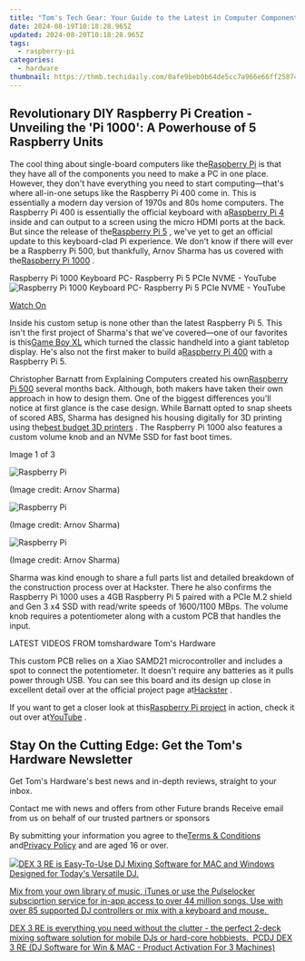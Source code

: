 ```yaml
---
title: "Tom's Tech Gear: Your Guide to the Latest in Computer Components"
date: 2024-08-19T10:18:28.965Z
updated: 2024-08-20T10:18:28.965Z
tags:
  - raspberry-pi
categories:
  - hardware
thumbnail: https://thmb.techidaily.com/0afe9beb0b64de5cc7a966e66ff258745b01178cdcf2e21c94344294b5560911.jpg
---
```


## Revolutionary DIY Raspberry Pi Creation - Unveiling the 'Pi 1000': A Powerhouse of 5 Raspberry Units

The cool thing about single-board computers like the[Raspberry Pi](https://tools.techidaily.com) is that they have all of the components you need to make a PC in one place. However, they don't have everything you need to start computing—that's where all-in-one setups like the Raspberry Pi 400 come in. This is essentially a modern day version of 1970s and 80s home computers. The Raspberry Pi 400 is essentially the official keyboard with a[Raspberry Pi 4](https://tools.techidaily.com) inside and can output to a screen using the micro HDMI ports at the back. But since the release of the[Raspberry Pi 5](https://tools.techidaily.com) , we've yet to get an official update to this keyboard-clad Pi experience. We don't know if there will ever be a Raspberry Pi 500, but thankfully, Arnov Sharma has us covered with the[Raspberry Pi 1000](https://www.hackster.io/Arnov%5FSharma%5Fmakes/raspberry-pi-1000-6b8710) .

 Raspberry Pi 1000 Keyboard PC- Raspberry Pi 5 PCIe NVME - YouTube ![Raspberry Pi 1000 Keyboard PC- Raspberry Pi 5 PCIe NVME - YouTube](https://img.youtube.com/vi/nJNDy8Mfk90/maxresdefault.jpg)

[Watch On](https://youtu.be/nJNDy8Mfk90)

 Inside his custom setup is none other than the latest Raspberry Pi 5\. This isn't the first project of Sharma's that we've covered—one of our favorites is this[Game Boy XL](https://tools.techidaily.com) which turned the classic handheld into a giant tabletop display. He's also not the first maker to build a[Raspberry Pi 400](https://tools.techidaily.com) with a Raspberry Pi 5.

 Christopher Barnatt from Explaining Computers created his own[Raspberry Pi 500](https://tools.techidaily.com) several months back. Although, both makers have taken their own approach in how to design them. One of the biggest differences you'll notice at first glance is the case design. While Barnatt opted to snap sheets of scored ABS, Sharma has designed his housing digitally for 3D printing using the[best budget 3D printers](https://tools.techidaily.com) . The Raspberry Pi 1000 also features a custom volume knob and an NVMe SSD for fast boot times.

 Image 1 of 3

![Raspberry Pi](https://vanilla.futurecdn.net/cyclingnews/media/img/missing-image.svg)

 (Image credit: Arnov Sharma)

![Raspberry Pi](https://vanilla.futurecdn.net/cyclingnews/media/img/missing-image.svg)

 (Image credit: Arnov Sharma)

![Raspberry Pi](https://vanilla.futurecdn.net/cyclingnews/media/img/missing-image.svg)

 (Image credit: Arnov Sharma)

 Sharma was kind enough to share a full parts list and detailed breakdown of the construction process over at Hackster. There he also confirms the Raspberry Pi 1000 uses a 4GB Raspberry Pi 5 paired with a PCIe M.2 shield and Gen 3 x4 SSD with read/write speeds of 1600/1100 MBps. The volume knob requires a potentiometer along with a custom PCB that handles the input.

 LATEST VIDEOS FROM tomshardware Tom's Hardware

 This custom PCB relies on a Xiao SAMD21 microcontroller and includes a spot to connect the potentiometer. It doesn't require any batteries as it pulls power through USB. You can see this board and its design up close in excellent detail over at the official project page at[Hackster](https://www.hackster.io/Arnov%5FSharma%5Fmakes/raspberry-pi-1000-6b8710) .

 If you want to get a closer look at this[Raspberry Pi project](https://tools.techidaily.com) in action, check it out over at[YouTube](https://www.youtube.com/watch?v=nJNDy8Mfk90) .

## Stay On the Cutting Edge: Get the Tom's Hardware Newsletter

 Get Tom's Hardware's best news and in-depth reviews, straight to your inbox.

 Contact me with news and offers from other Future brands  Receive email from us on behalf of our trusted partners or sponsors

 By submitting your information you agree to the[Terms & Conditions](https://futureplc.com/terms-conditions/) and[Privacy Policy](https://futureplc.com/privacy-policy/) and are aged 16 or over.

<ins class="adsbygoogle"
     style="display:block"
     data-ad-format="autorelaxed"
     data-ad-client="ca-pub-7571918770474297"
     data-ad-slot="1223367746"></ins>



<ins class="adsbygoogle"
     style="display:block"
     data-ad-client="ca-pub-7571918770474297"
     data-ad-slot="8358498916"
     data-ad-format="auto"
     data-full-width-responsive="true"></ins>



<!-- affiliate ads begin -->
<a href="https://shop.pcdj.com/order/checkout.php?PRODS=4698827&QTY=1&AFFILIATE=108875&CART=1"> <img src="https://secure.avangate.com/images/merchant/47f4b6321e9fd8e8f7326a6adc1a7c1e/products/dex3REpage-newmainscreenshot.png" border="0">DEX 3 RE is Easy-To-Use DJ Mixing Software for MAC and Windows Designed for Today's Versatile DJ. 

 Mix from your own library of music, iTunes or use the Pulselocker subsciprtion service for in-app access to over 44 million songs. Use with over 85 supported DJ controllers or mix with a keyboard and mouse.  

 DEX 3 RE is everything you need without the clutter - the perfect 2-deck mixing software solution for mobile DJs or hard-core hobbiests.  
 PCDJ DEX 3 RE (DJ Software for Win & MAC - Product Activation For 3 Machines)</a>
<!-- affiliate ads end -->